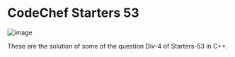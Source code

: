 # CodeChef Starters 53
![image](https://user-images.githubusercontent.com/96427746/194260166-f41d6cf6-282f-483a-8f83-cf4006c44699.png)

These are the solution of some of the question Div-4 of Starters-53 in C++.
  
